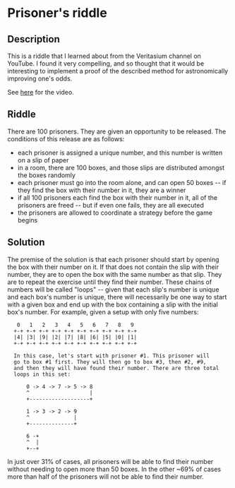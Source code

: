 # Prisoner's riddle

## Description

This is a riddle that I learned about from the Veritasium channel on YouTube. I found
it very compelling, and so thought that it would be interesting to implement a proof of
the described method for astronomically improving one's odds.

See [here](https://www.youtube.com/watch?v=iSNsgj1OCLA) for the video.

## Riddle

There are 100 prisoners. They are given an opportunity to be released. The conditions of
this release are as follows:
 - each prisoner is assigned a unique number, and this number is written on a slip of
   paper
 - in a room, there are 100 boxes, and those slips are distributed amongst the boxes
   randomly
 - each prisoner must go into the room alone, and can open 50 boxes -- if they find the
   box with their number in it, they are a winner
 - if all 100 prisoners each find the box with their number in it, all of the prisoners
   are freed -- but if even one fails, they are all executed
 - the prisoners are allowed to coordinate a strategy before the game begins

## Solution

The premise of the solution is that each prisoner should start by opening the box with
their number on it. If that does not contain the slip with their number, they are to
open the box with the same number as that slip. They are to repeat the exercise until
they find their number. These chains of numbers will be called "loops" -- given that
each slip's number is unique and each box's number is unique, there will necessarily be
one way to start with a given box and end up with the box containing a slip with the
initial box's number. For example, given a setup with only five numbers:

       0   1   2   3   4   5   6   7   8   9
      +-+ +-+ +-+ +-+ +-+ +-+ +-+ +-+ +-+ +-+
      |4| |3| |9| |2| |7| |8| |6| |5| |0| |1|
      +-+ +-+ +-+ +-+ +-+ +-+ +-+ +-+ +-+ +-+

      In this case, let's start with prisoner #1. This prisoner will
      go to box #1 first. They will then go to box #3, then #2, #9,
      and then they will have found their number. There are three total
      loops in this set:

          0 -> 4 -> 7 -> 5 -> 8
          ^                   |
          +-------------------+

          1 -> 3 -> 2 -> 9
          ^              |
          +--------------+

          6 -+
          ^  |
          +--+

In just over 31% of cases, all prisoners will be able to find their number without
needing to open more than 50 boxes. In the other ~69% of cases more than half of the
prisoners will not be able to find their number.
